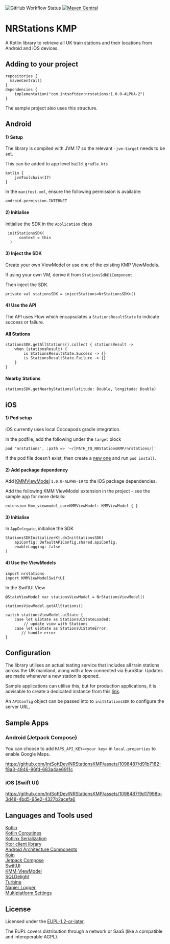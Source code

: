 ![GitHub Workflow Status](https://img.shields.io/github/actions/workflow/status/IntSoftDev/NRStationsKMP/NRStations-Android.yml)
[![Maven Central](https://img.shields.io/maven-central/v/com.intsoftdev/nrstations?label=Maven%20Central)](https://search.maven.org/artifact/com.intsoftdev/nrstations)

# NRStations KMP

A Kotlin library to retrieve all UK train stations and their locations from Android and iOS devices.

## Adding to your project
```
repositories {
  mavenCentral()
}
dependencies {
    implementation("com.intsoftdev:nrstations:1.0.0-ALPHA-2")
}
```

The sample project also uses this structure.

## Android

#### 1) Setup

The library is compiled with JVM 17 so the relevant `-jvm-target` needs to be set.

This can be added to app level `build.gradle.kts`

```
kotlin {
    jvmToolchain(17)
}
```

In the `manifest.xml`, ensure the following permission is available:

`android.permission.INTERNET`

#### 2) Initialise

Initialise the SDK in the `Application` class

```
 initStationsSDK(
      context = this
  )
```

#### 3) Inject the SDK

Create your own ViewModel or use one of the existing KMP ViewModels.

If using your own VM, derive it from `StationsSdkDiComponent`.

Then inject the SDK.

```
private val stationsSDK = injectStations<NrStationsSDK>()
```

#### 4) Use the API

The API uses Flow which encapsulates a `StationsResultState` to indicate success or failure.

#### All Stations

```
stationsSDK.getAllStations().collect { stationsResult ->
    when (stationsResult) {
        is StationsResultState.Success -> {}
        is StationsResultState.Failure -> {}
    }
}
```

#### Nearby Stations

```
stationsSDK.getNearbyStations(latitude: Double, longitude: Double)

```

## iOS

#### 1) Pod setup

iOS currently uses local Cocoapods gradle integration.

In the podfile, add the following under the `target` block

```
pod 'nrstations', :path => '~/[PATH_TO_NRStationsKMP/nrstations/]'
```

If the pod file doesn't exist, then create a [new one](https://github.com/touchlab/KaMPKit/blob/main/docs/IOS_PROJ_INTEGRATION.md#create-podfile)
and run `pod install`.

#### 2) Add package dependency

Add [KMMViewModel](https://github.com/rickclephas/KMM-ViewModel) `1.0.0-ALPHA-19` to the iOS package dependencies.

Add the following KMM ViewModel extension in the project - see the sample app for more details:

```
extension Kmm_viewmodel_coreKMMViewModel: KMMViewModel { }
```

#### 3) Initialise

In `AppDelegate`, initialise the SDK

```
StationsSDKInitializerKt.doInitStationsSDK(
    apiConfig: DefaultAPIConfig.shared.apiConfig,
    enableLogging: false
)
```
#### 4) Use the ViewModels

```
import nrstations
import KMMViewModelSwiftUI
```

In the SwiftUI View

```
@StateViewModel var stationsViewModel = NrStationsViewModel()

stationsViewModel.getAllStations()

switch stationsViewModel.uiState {
    case let uiState as StationsUiStateLoaded:
        // update view with Stations
    case let uiState as StationsUiStateError:
       // handle error
}
```

## Configuration

The library utilises an actual testing service that includes all train stations across the UK mainland, along with a few connected via EuroStar. Updates are made whenever a new station is opened.

Sample applications can utilise this, but for production applications, it is advisable to create a dedicated instance from this [link](https://github.com/azaka01/Huxley2).

An `APIConfig` object can be passed into to `initStationsSDK` to configure the server URL.

## Sample Apps

### Android (Jetpack Compose)

You can choose to add `MAPS_API_KEY=<your key>` in `local.properties` to enable Google Maps.

https://github.com/IntSoftDev/NRStationsKMP/assets/1098487/d91b7182-f8a3-4846-96fd-683a4ae6911c

### iOS (Swift UI)

https://github.com/IntSoftDev/NRStationsKMP/assets/1098487/9d17998b-3d48-4bd5-95e2-4327b2acefa6

## Languages and Tools used

[Kotlin](https://kotlinlang.org/)  
[Kotlin Coroutines](https://kotlinlang.org/docs/coroutines-overview.html)  
[Kotlinx Serialization](https://github.com/Kotlin/kotlinx.serialization)  
[Ktor client library](https://github.com/ktorio/ktor)  
[Android Architecture Components](https://developer.android.com/topic/libraries/architecture)  
[Koin](https://github.com/InsertKoinIO/koin)  
[Jetpack Compose](https://developer.android.com/jetpack/compose)  
[SwiftUI](https://developer.apple.com/documentation/swiftui)  
[KMM-ViewModel](https://kotlinlang.org/lp/mobile/static/kmm-viewmodel/)  
[SQLDelight](https://github.com/cashapp/sqldelight)  
[Turbine](https://github.com/cashapp/turbine)  
[Napier Logger](https://github.com/AAkira/Napier)  
[Multiplatform Settings](https://github.com/russhwolf/multiplatform-settings)  

## License

Licensed under the [EUPL-1.2-or-later](https://joinup.ec.europa.eu/collection/eupl/introduction-eupl-licence).

The EUPL covers distribution through a network or SaaS (like a compatible and interoperable AGPL).
